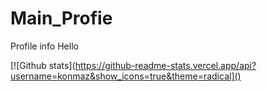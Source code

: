 # Main_Profie
 Profile info
Hello

[![Github stats](https://github-readme-stats.vercel.app/api?username=konmaz&show_icons=true&theme=radical]()